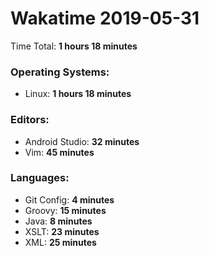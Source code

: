 # Wakatime 2019-05-31

Time Total: **1 hours 18 minutes**

### Operating Systems:
- Linux: **1 hours 18 minutes** 

### Editors:
- Android Studio: **32 minutes** 
- Vim: **45 minutes** 

### Languages:
- Git Config: **4 minutes** 
- Groovy: **15 minutes** 
- Java: **8 minutes** 
- XSLT: **23 minutes** 
- XML: **25 minutes** 

